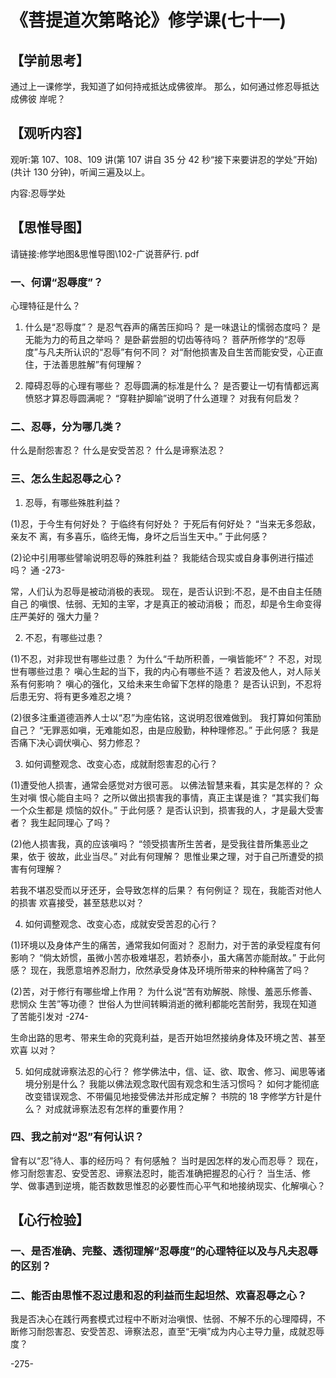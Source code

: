 
# 《菩提道次第略论》修学课(七十一)
## 【学前思考】

通过上一课修学，我知道了如何持戒抵达成佛彼岸。
那么，如何通过修忍辱抵达成佛彼
岸呢？

## 【观听内容】

观听:第 107、108、109 讲(第 107 讲自 35 分 42 秒“接下来要讲忍的学处”开始)(共计 130 分钟)，听闻三遍及以上。

内容:忍辱学处

## 【思惟导图】

请链接:修学地图&思惟导图\102-广说菩萨行. pdf

### 一、何谓“忍辱度”？

心理特征是什么？

1. 什么是“忍辱度”？
   是忍气吞声的痛苦压抑吗？
   是一味退让的懦弱态度吗？
   是无能为力的苟且之举吗？
   是卧薪尝胆的切齿等待吗？
   菩萨所修学的“忍辱度”与凡夫所认识的“忍辱”有何不同？
   对“耐他损害及自生苦而能安受，心正直住，于法善思胜解”有何理解？

2. 障碍忍辱的心理有哪些？
   忍辱圆满的标准是什么？
   是否要让一切有情都远离愤怒才算忍辱圆满呢？
   “穿鞋护脚喻”说明了什么道理？
   对我有何启发？

### 二、忍辱，分为哪几类？

什么是耐怨害忍？
什么是安受苦忍？
什么是谛察法忍？

### 三、怎么生起忍辱之心？

1. 忍辱，有哪些殊胜利益？

(1)忍，于今生有何好处？
于临终有何好处？
于死后有何好处？
“当来无多怨敌，亲友不
离，有多喜乐，临终无悔，身坏之后当生天中。”
于此何感？

(2)论中引用哪些譬喻说明忍辱的殊胜利益？
我能结合现实或自身事例进行描述吗？
通
-273-

常，人们认为忍辱是被动消极的表现。
现在，是否认识到:不忍，是不由自主任随自己
的嗔恨、怯弱、无知的主宰，才是真正的被动消极；
而忍，却是令生命变得庄严美好的
强大力量？

2. 不忍，有哪些过患？

(1)不忍，对非现世有哪些过患？
为什么“千劫所积善，一嗔皆能坏”？
不忍，对现世有哪些过患？
嗔心生起的当下，我的内心有哪些不适？
若波及他人，对人际关系有何影响？
嗔心的强化，又给未来生命留下怎样的隐患？
是否认识到，不忍将后患无穷、将有更多难忍之境？

(2)很多注重道德涵养人士以“忍”为座佑铭，这说明忍很难做到。
我打算如何策励自己？
“无罪恶如嗔，无难能如忍，由是应殷勤，种种理修忍。”
于此何感？
我是否痛下决心调伏嗔心、努力修忍？

3. 如何调整观念、改变心态，成就耐怨害忍的心行？

(1)遭受他人损害，通常会感觉对方很可恶。
以佛法智慧来看，其实是怎样的？
众生对嗔
恨心能自主吗？
之所以做出损害我的事情，真正主谋是谁？
“其实我们每一个众生都是
烦恼的奴仆。”
于此何感？
是否认识到，损害我的人，才是最大受害者？
我生起同理心
了吗？

(2)他人损害我，真的应该嗔吗？
“领受损害所生苦者，是受我往昔所集恶业之果，依于
彼故，此业当尽。”
对此有何理解？
思惟业果之理，对于自己所遭受的损害有何理解？

若我不堪忍受而以牙还牙，会导致怎样的后果？
有何例证？
现在，我能否对他人的损害
欢喜接受，甚至慈悲以对？

4. 如何调整观念、改变心态，成就安受苦忍的心行？

(1)环境以及身体产生的痛苦，通常我如何面对？
忍耐力，对于苦的承受程度有何影响？
“倘太娇惯，虽微小苦亦极难堪忍，若娇泰小，虽大痛苦亦能耐故。”
于此何感？
现在，我愿意培养忍耐力，欣然承受身体及环境所带来的种种痛苦了吗？

(2)苦，对于修行有哪些增上作用？
为什么说“苦有劝解脱、除慢、羞恶乐修善、悲悯众
生苦”等功德？
世俗人为世间转瞬消逝的微利都能吃苦耐劳，我现在知道了苦能引发对
-274-

生命出路的思考、带来生命的究竟利益，是否开始坦然接纳身体及环境之苦、甚至欢喜
以对？

5. 如何成就谛察法忍的心行？
   修学佛法中，信、证、欲、取舍、修习、闻思等诸境分别是什么？
   我能以佛法观念取代固有观念和生活习惯吗？
   如何才能彻底改变错误观念、不带偏见地接受佛法并形成定解？
   书院的 18 字修学方针是什么？
   对成就谛察法忍有怎样的重要作用？

### 四、我之前对“忍”有何认识？

曾有以“忍”待人、事的经历吗？
有何感触？
当时是因怎样的发心而忍辱？
现在，修习耐怨害忍、安受苦忍、谛察法忍时，能否准确把握忍的心行？
当生活、修学、做事遇到逆境，能否数数思惟忍的必要性而心平气和地接纳现实、化解嗔心？

## 【心行检验】

### 一、是否准确、完整、透彻理解“忍辱度”的心理特征以及与凡夫忍辱的区别？

### 二、能否由思惟不忍过患和忍的利益而生起坦然、欢喜忍辱之心？

我是否决心在践行两套模式过程中不断对治嗔恨、怯弱、不解不乐的心理障碍，不断修习耐怨害忍、安受苦忍、谛察法忍，直至“无嗔”成为内心主导力量，成就忍辱度？

-275-
